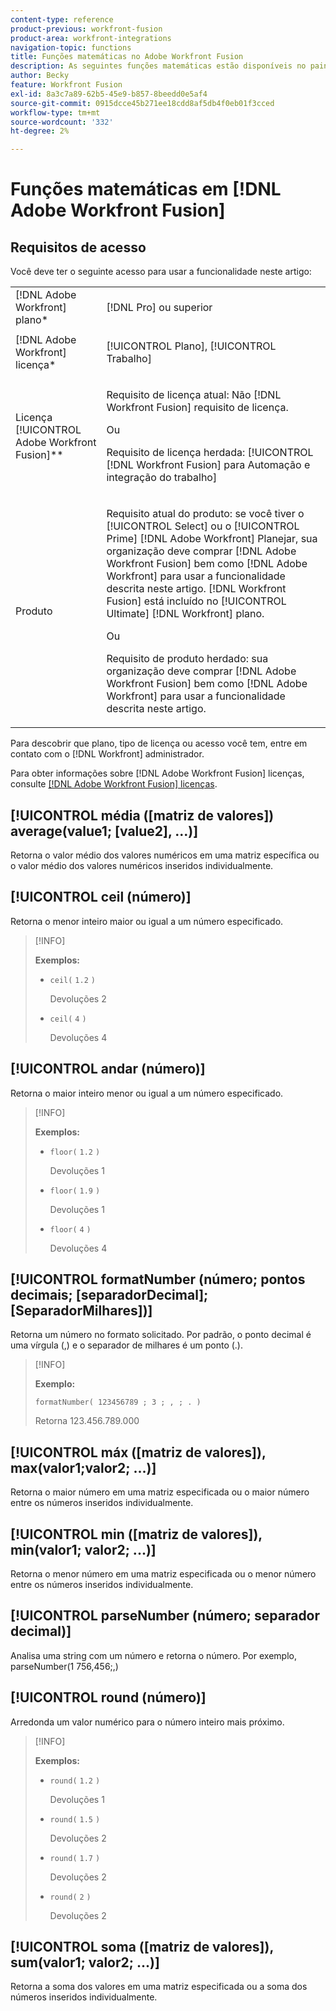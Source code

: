 ```yaml
---
content-type: reference
product-previous: workfront-fusion
product-area: workfront-integrations
navigation-topic: functions
title: Funções matemáticas no Adobe Workfront Fusion
description: As seguintes funções matemáticas estão disponíveis no painel Mapeamento do Adobe Workfront Fusion.
author: Becky
feature: Workfront Fusion
exl-id: 8a3c7a89-62b5-45e9-b857-8beedd0e5af4
source-git-commit: 0915dcce45b271ee18cdd8af5db4f0eb01f3cced
workflow-type: tm+mt
source-wordcount: '332'
ht-degree: 2%

---
```


# Funções matemáticas em [!DNL Adobe Workfront Fusion]

## Requisitos de acesso

Você deve ter o seguinte acesso para usar a funcionalidade neste artigo:

<table style="table-layout:auto">
 <col> 
 <col> 
 <tbody> 
  <tr> 
   <td role="rowheader">[!DNL Adobe Workfront] plano*</td> 
   <td> <p>[!DNL Pro] ou superior</p> </td> 
  </tr> 
  <tr data-mc-conditions=""> 
   <td role="rowheader">[!DNL Adobe Workfront] licença*</td> 
   <td> <p>[!UICONTROL Plano], [!UICONTROL Trabalho]</p> </td> 
  </tr> 
  <tr> 
   <td role="rowheader">Licença [!UICONTROL Adobe Workfront Fusion]**</td> 
   <td>
   <p>Requisito de licença atual: Não [!DNL Workfront Fusion] requisito de licença.</p>
   <p>Ou</p>
   <p>Requisito de licença herdada: [!UICONTROL [!DNL Workfront Fusion] para Automação e integração do trabalho] </p>
   </td> 
  </tr> 
  <tr> 
   <td role="rowheader">Produto</td> 
   <td>
   <p>Requisito atual do produto: se você tiver o [!UICONTROL Select] ou o [!UICONTROL Prime] [!DNL Adobe Workfront] Planejar, sua organização deve comprar [!DNL Adobe Workfront Fusion] bem como [!DNL Adobe Workfront] para usar a funcionalidade descrita neste artigo. [!DNL Workfront Fusion] está incluído no [!UICONTROL Ultimate] [!DNL Workfront] plano.</p>
   <p>Ou</p>
   <p>Requisito de produto herdado: sua organização deve comprar [!DNL Adobe Workfront Fusion] bem como [!DNL Adobe Workfront] para usar a funcionalidade descrita neste artigo.</p>
   </td> 
  </tr> 
 </tbody> 
</table>

Para descobrir que plano, tipo de licença ou acesso você tem, entre em contato com o [!DNL Workfront] administrador.

Para obter informações sobre [!DNL Adobe Workfront Fusion] licenças, consulte [[!DNL Adobe Workfront Fusion] licenças](../../workfront-fusion/get-started/license-automation-vs-integration.md).

## [!UICONTROL média ([matriz de valores]) average(value1; [value2], ...)]

Retorna o valor médio dos valores numéricos em uma matriz específica ou o valor médio dos valores numéricos inseridos individualmente.

## [!UICONTROL ceil (número)]

Retorna o menor inteiro maior ou igual a um número especificado.

>[!INFO]
>
>**Exemplos:**
>
>* `ceil(` `1.2` `)`
>
>   Devoluções 2
>
>* `ceil(` `4` `)`
>
>   Devoluções 4

## [!UICONTROL andar (número)]

Retorna o maior inteiro menor ou igual a um número especificado.

>[!INFO]
>
>**Exemplos:**
>
>* `floor(` `1.2` `)`
>
>   Devoluções 1
>
>* `floor(` `1.9` `)`
>
>   Devoluções 1
>
>* `floor(` `4` `)`
>
>   Devoluções 4

## [!UICONTROL formatNumber (número; pontos decimais; [separadorDecimal]; [SeparadorMilhares])]

Retorna um número no formato solicitado. Por padrão, o ponto decimal é uma vírgula (,) e o separador de milhares é um ponto (.).

>[!INFO]
>
>**Exemplo:**
>
>`formatNumber( 123456789 ; 3 ; , ; . )`
>
>Retorna 123.456.789.000

## [!UICONTROL máx ([matriz de valores]), max(valor1;valor2; ...)]

Retorna o maior número em uma matriz especificada ou o maior número entre os números inseridos individualmente.

## [!UICONTROL min ([matriz de valores]), min(valor1; valor2; ...)]

Retorna o menor número em uma matriz especificada ou o menor número entre os números inseridos individualmente.

## [!UICONTROL parseNumber (número; separador decimal)]

Analisa uma string com um número e retorna o número. Por exemplo, parseNumber(1 756,456;,)

## [!UICONTROL round (número)]

Arredonda um valor numérico para o número inteiro mais próximo.

>[!INFO]
>
>**Exemplos:**
>
>* `round(` `1.2` `)`
>
>   Devoluções 1
>
>* `round(` `1.5` `)`
>
>   Devoluções 2
>
>* `round(` `1.7` `)`
>
>   Devoluções 2
> 
>* `round(` `2` `)`
>
>   Devoluções 2

## [!UICONTROL soma ([matriz de valores]), sum(valor1; valor2; ...)]

Retorna a soma dos valores em uma matriz especificada ou a soma dos números inseridos individualmente.

